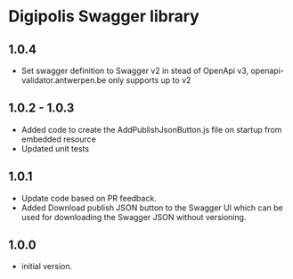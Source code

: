 # Digipolis Swagger library

## 1.0.4

- Set swagger definition to Swagger v2 in stead of OpenApi v3, openapi-validator.antwerpen.be only supports up to v2

## 1.0.2 - 1.0.3

- Added code to create the AddPublishJsonButton.js file on startup from embedded resource
- Updated unit tests

## 1.0.1

- Update code based on PR feedback.
- Added Download publish JSON button to the Swagger UI which can be used for 
  downloading the Swagger JSON without versioning.

## 1.0.0

- initial version.

